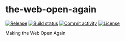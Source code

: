 # the-web-open-again

[![Release](https://img.shields.io/github/v/release/ankaboot-source/the-web-open-again)](https://img.shields.io/github/v/release/ankaboot-source/the-web-open-again)
[![Build status](https://img.shields.io/github/actions/workflow/status/ankaboot-source/the-web-open-again/main.yml?branch=main)](https://github.com/ankaboot-source/the-web-open-again/actions/workflows/main.yml?query=branch%3Amain)
[![Commit activity](https://img.shields.io/github/commit-activity/m/ankaboot-source/the-web-open-again)](https://img.shields.io/github/commit-activity/m/ankaboot-source/the-web-open-again)
[![License](https://img.shields.io/github/license/ankaboot-source/the-web-open-again)](https://img.shields.io/github/license/ankaboot-source/the-web-open-again)

Making the Web Open Again
